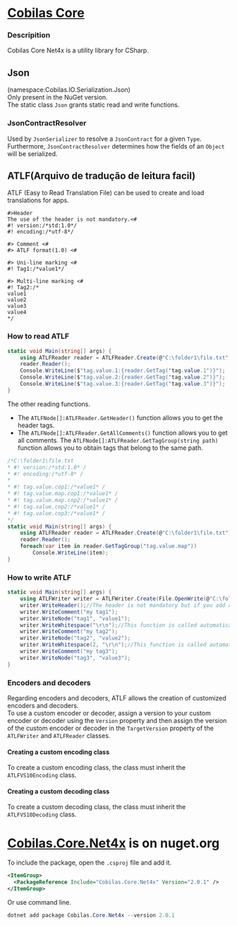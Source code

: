 # [Cobilas Core](com.cobilas.cs.lib.core.net4x.api/Cobilas.html)
### Descripition
Cobilas Core Net4x is a utility library for CSharp.

## Json
(namespace:Cobilas.IO.Serialization.Json) \
Only present in the NuGet version. \
The static class `Json` grants static read and write functions.

### JsonContractResolver
Used by `JsonSerializer` to resolve a `JsonContract` for a given `Type`. 
Furthermore, `JsonContractResolver` determines how the fields of an `Object` will be serialized.

## ATLF(Arquivo de tradução de leitura facil)
ATLF (Easy to Read Translation File) can be used to create and load translations for apps.
```
#>Header
The use of the header is not mandatory.<#
#! version:/*std:1.0*/
#! encoding:/*utf-8*/

#> Comment <#
#> ATLF format(1.0) <#

#> Uni-line marking <#
#! Tag1:/*value1*/

#> Multi-line marking <#
#! Tag2:/*
value1
value2
value3
value4
*/
```
### How to read ATLF
```csharp
static void Main(string[] args) {
    using ATLFReader reader = ATLFReader.Create(@"C:\folder1\file.txt");
    reader.Reader();
    Console.WriteLine($"tag.value.1:{reader.GetTag("tag.value.1")}");
    Console.WriteLine($"tag.value.2:{reader.GetTag("tag.value.2")}");
    Console.WriteLine($"tag.value.3:{reader.GetTag("tag.value.3")}");
}
```
The other reading functions.
- The `ATLFNode[]:ATLFReader.GetHeader()` function allows you to get the header tags.
- The `ATLFNode[]:ATLFReader.GetAllComments()` function allows you to get all comments.
The `ATLFNode[]:ATLFReader.GetTagGroup(string path)` function allows you to obtain tags that belong to the same path.
```csharp
/*C:\folder1\file.txt
* #! version:/*std:1.0* /
* #! encoding:/*utf-8* /
* 
* #! tag.value.cop1:/*value1* /
* #! tag.value.map.cop1:/*value1* /
* #! tag.value.map.cop2:/*value1* /
* #! tag.value.cop2:/*value1* /
* #! tag.value.cop3:/*value1* /
*/
static void Main(string[] args) {
    using ATLFReader reader = ATLFReader.Create(@"C:\folder1\file.txt");
    reader.Reader();
    foreach(var item in reader.GetTagGroup("tag.value.map"))
        Console.WriteLine(item);
}
```
### How to write ATLF
```csharp
static void Main(string[] args) {
    using ATLFWriter writer = ATLFWriter.Create(File.OpenWrite(@"C:\folder1\file.txt"));
    writer.WriteHeader();//The header is not mandatory but if you add a header, call this function first.
    writer.WriteComment("my tag1");
    writer.WriteNode("tag1", "value1");
    writer.WriteWhitespace("\r\n");//This function is called automatically when the `Indent` property is `true`. By default the `Indent` property is `true`.
    writer.WriteComment("my tag2");
    writer.WriteNode("tag2", "value2");
    writer.WriteWhitespace(2, "\r\n");//This function is called automatically when the `Indent` property is `true`. By default the `Indent` property is `true`.
    writer.WriteComment("my tag3");
    writer.WriteNode("tag3", "value3");
}
```
### Encoders and decoders
Regarding encoders and decoders, ATLF allows the creation of customized encoders and decoders.<br>
To use a custom encoder or decoder, assign a version to your custom encoder or decoder using the `Version` property and then assign the version of the custom encoder or decoder in the `TargetVersion` property of the `ATLFWriter` and `ATLFReader` classes.<br>
#### Creating a custom encoding class
To create a custom encoding class, the class must inherit the `ATLFVS10Encoding` class.
#### Creating a custom decoding class
To create a custom decoding class, the class must inherit the `ATLFVS10Decoding` class.

# [Cobilas.Core.Net4x](https://www.nuget.org/packages/Cobilas.Core.Net4x) is on nuget.org
To include the package, open the `.csproj` file and add it.
```xml
<ItemGroup>
  <PackageReference Include="Cobilas.Core.Net4x" Version="2.0.1" />
</ItemGroup>
```
Or use command line.
```ps1
dotnet add package Cobilas.Core.Net4x --version 2.0.1
```